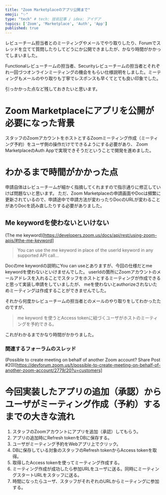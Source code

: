 ```yaml
---
title: "Zoom Marketplaceのアプリ公開まで"
emoji: "✨"
type: "tech" # tech: 技術記事 / idea: アイデア
topics: ['Zoom', 'Marketplace', 'Auth', 'App']
published: true
---
```


レビューチーム担当者とのミーティングやメールでやり取りしたり、Forumでスレッドを立てて質問したりしてどうにか公開できましたが、かなり時間がかかってしまいました。

Functionalレビューチームの担当者、Securityレビューチームの担当者とそれぞれ一回づつオンラインミーティングの機会をもらい仕様説明をしました。ミーティングもメールのやり取りも丁寧でレスポンスも早くてとても良い印象でした。

引っかかった点など残しておきたいと思います。

# Zoom Marketplaceにアプリを公開が必要になった背景
スタッフのZoomアカウントをホストとするZoomミーティング作成（ミーティング予約）をユーザ側の操作だけでできるようにする必要があり、
Zoom MarketplaceのAuth Appで実現できそうだということで開発を進めました。


# わかるまで時間がかかった点

申請自体はレビューチームが細かく指摘してくれますので指示通りに修正していけば問題ないと思います。
ただ、Zoom Marketplaceの申請画面やDocは頻繁に更新されているので、申請途中で申請方法が変わったりDocのURLが変わることがありDocを読み直したりする必要がありました。


## Me keywordを使わないといけない

(The me keyword)[https://developers.zoom.us/docs/api/rest/using-zoom-apis/#the-me-keyword]


>You can use the me keyword in place of the userId keyword in any supported API call...

Docのme keywordの説明にYou can useとありますが、今回の仕様だとme  keywordを使わないといけませんでした。
userIdの箇所にZoomアカウントのメールアドレスを入れることでスタッフをホストとするミーティングが作成できると思って実装し申請をしていましたが、
meを使わないとauthorizeされないためミーティングは作成することができませんでした。

それから何度かレビューチームの担当者とのメールのやり取りをしてわかったたのですが、
>me keyword を使うとAccess tokenに紐づくユーザがホストのミーティングを予約できる。

これがわかるまでかなり時間がかかりました。

### 関連するフォーラムのスレッド
(Possible to create meeting on behalf of another Zoom account? Share Post #20)[https://devforum.zoom.us/t/possible-to-create-meeting-on-behalf-of-another-zoom-account/2779/20?u=customers]


# 今回実装したアプリの追加（承認）からユーザがミーティング作成（予約）するまでの大きな流れ

1. スタッフのZoomアカウントにアプリを追加（承認）してもらう。
2. アプリの追加時にRefresh tokenをDBに保存する。
3. ユーザがミーティング予約をWebアプリ上でクリック。
4. DBに保存している対象のスタッフのRefresh tokenからAccess tokenを取得。
5. 取得したAccess tokenを使ってミーティング作成する。
6. ミーティング作成が成功したら参加URLをユーザに送る。同時にミーティングスタートURLをスタッフに送る。
7. 時間になったらユーザ、スタッフがそれぞれのURLからミーティングに参加する。
